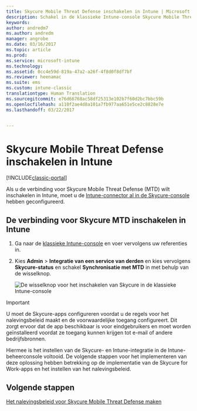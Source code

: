 ```yaml
---
title: Skycure Mobile Threat Defense inschakelen in Intune | Microsoft Docs
description: Schakel in de klassieke Intune-console Skycure Mobile Threat Defense in.
keywords: 
author: andredm7
ms.author: andredm
manager: angrobe
ms.date: 03/16/2017
ms.topic: article
ms.prod: 
ms.service: microsoft-intune
ms.technology: 
ms.assetid: 0cc4e59d-819a-47a2-a26f-4f8d0f8df7bf
ms.reviewer: heenamac
ms.suite: ems
ms.custom: intune-classic
translationtype: Human Translation
ms.sourcegitcommit: e76d66768ac58df25313e102b7f60d2bc7bbc59b
ms.openlocfilehash: a110f2ae4d8a101a7fb977aa651e5ce2c8828e7e
ms.lasthandoff: 03/22/2017


---
```


# <a name="enable-skycure-mobile-threat-defense-in-intune"></a>Skycure Mobile Threat Defense inschakelen in Intune

[!INCLUDE[classic-portal](../includes/classic-portal.md)]

Als u de verbinding voor Skycure Mobile Threat Defense (MTD) wilt inschakelen in Intune, moet u de [Intune-connector al in de Skycure-console](https://docs.microsoft.com/intune/deploy-use/setup-the-skycure-integration-with-Intune) hebben geconfigureerd.

## <a name="to-enable-the-skycure-mtd-connection-in-intune"></a>De verbinding voor Skycure MTD inschakelen in Intune

1.  Ga naar de [klassieke Intune-console](https://manage.microsoft.com/) en voer vervolgens uw referenties in.

2.  Kies **Admin** &gt; **Integratie van een service van derden** en kies vervolgens **Skycure-status** en schakel **Synchronisatie met MTD** in met behulp van de wisselknop.

    ![De wisselknop voor het inschakelen van Skycure in de klassieke Intune-console](../media/mtp/enable-skycure-1.png)

> [!IMPORTANT] 
> U moet de Skycure-apps configureren voordat u de regels voor het nalevingsbeleid maakt en de voorwaardelijke toegang configureert. Dit zorgt ervoor dat de app beschikbaar is voor eindgebruikers en moet worden geïnstalleerd voordat ze toegang kunnen krijgen tot e-mail of andere bedrijfsbronnen.

Hiermee is het instellen van de Skycure- en Intune-integratie in de Intune-beheerconsole voltooid. De volgende stappen voor het implementeren van deze oplossing hebben betrekking op de implementatie van de Skycure for Work-apps en het instellen van het nalevingsbeleid.

## <a name="next-steps"></a>Volgende stappen

[Het nalevingsbeleid voor Skycure Mobile Threat Defense maken](https://docs.microsoft.com/intune/deploy-use/create-skycure-mobile-threat-defense-compliance-policy)

